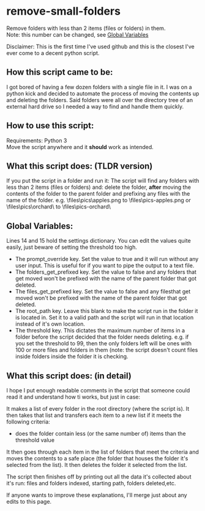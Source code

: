 # **remove-small-folders**
Remove folders with less than 2 items (files or folders) in them.     
Note: this number can be changed, see [Global Variables](#global-variables)



Disclaimer:
This is the first time I've used github and this is the closest I've ever come to a decent python script.


## How this script came to be:

I got bored of having a few dozen folders with a single file in it.
I was on a python kick and decided to automate the process of moving the contents up and deleting the folders.
Said folders were all over the directory tree of an external hard drive so I needed a way to find and handle them quickly.

## How to use this script:
Requirements: Python 3                     
Move the script anywhere and it **should** work as intended.
 
 ## ****What this script does: (TLDR version)****
If you put the script in a folder and run it:
The script will find any folders with less than 2 items (files or folders) and:
delete the folder, **after** moving the contents of the folder  to the parent folder and prefixing any files with the name of the folder.
e.g. \files\pics\apples.png to \files\pics-apples.png or \files\pics\orchard\ to \files\pics-orchard\
  
## Global Variables:
Lines 14 and 15 hold the settings dictionary.
You can edit the values quite easily, just beware of setting the threshold too high.

 - The prompt_override key.
	 Set the value to true and it will run without any user input.
	 This is useful for if you want to pipe the output to a text file.
 - The folders_get_prefixed key.
	 Set the value to false and any folders that get moved won't be prefixed with the name of the parent folder that got deleted.
 - The files_get_prefixed key.
	 Set the value to false and any filesthat get moved won't be prefixed with the name of the parent folder that got deleted.
 - The root_path key.
		Leave this blank to make the script run in the folder it is located in.
		Set it to a valid path and the script will run in that location instead of it's own location.
 - The threshold key.
	 This dictates the maximum number of items in a folder before the script decided that the folder needs deleting.
	 e.g. if you set the threshold to 99, then the only folders left will be ones with 100 or more files and folders in them (note: the script doesn't count files inside folders inside the folder it is checking.





## ****What this script does: (in detail)****
I hope I put enough readable comments in the script that someone could read it and understand how ti works, but just in case:

It makes a list of every folder in the root directory (where the script is).
It then takes that list and transfers each item to a new list if it meets the following criteria:
 - does the folder contain less (or the same number of) items than the threshold value 

It then goes through each item in the list of folders that meet the criteria and moves the contents to a safe place (the folder that houses the folder it's selected from the list).
It then deletes the folder it selected from the list.

The script then finishes off by printing out all the data it's collected about it's run:
files and folders indexed, starting path, folders deleted,etc.



If anyone wants to improve these explanations, I'll merge just about any edits to this page.

